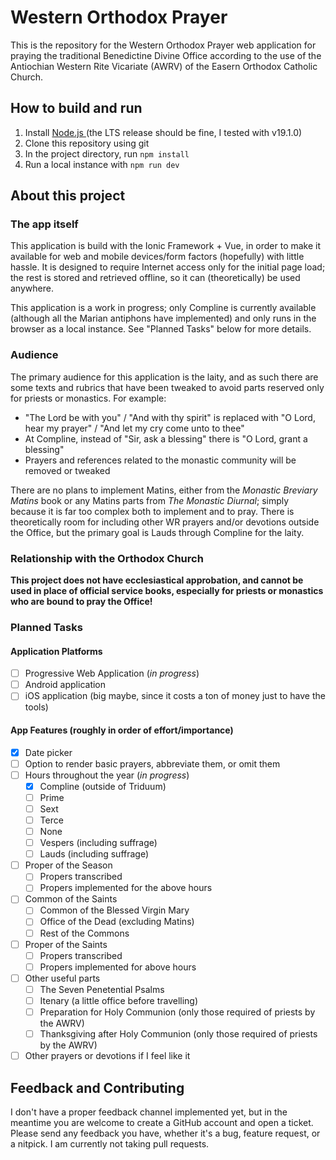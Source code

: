 # Western Orthodox Prayer
This is the repository for the Western Orthodox Prayer web application for praying the traditional Benedictine Divine 
Office according to the use of the Antiochian Western Rite Vicariate (AWRV) of the Easern Orthodox Catholic Church.

## How to build and run
1. Install [Node.js ](https://nodejs.org/en/download)(the LTS release should be fine, I tested with v19.1.0)
2. Clone this repository using git
3. In the project directory, run `npm install`
4. Run a local instance with `npm run dev`
## About this project

### The app itself
This application is build with the Ionic Framework + Vue, in order to make it available for web and mobile devices/form 
factors (hopefully) with little hassle. It is designed to require Internet access only for the initial page load; the 
rest is stored and retrieved offline, so it can (theoretically) be used anywhere.

This application is a work in progress; only Compline is currently available (although all the Marian antiphons have 
implemented) and only runs in the browser as a local instance. See "Planned Tasks" below for more details.

### Audience
The primary audience for this application is the laity, and as such there are some texts and rubrics that have been 
tweaked to avoid parts reserved only for priests or monastics. For example:
- "The Lord be with you" / "And with thy spirit" is replaced with "O Lord, hear my prayer" / "And let my cry come unto to thee"
- At Compline, instead of "Sir, ask a blessing" there is "O Lord, grant a blessing"
- Prayers and references related to the monastic community will be removed or tweaked

There are no plans to implement Matins, either from the *Monastic Breviary Matins* book or any Matins parts from *The 
Monastic Diurnal*; simply because it is far too complex both to implement and to pray. There is theoretically room for 
including other WR prayers and/or devotions outside the Office, but the primary goal is Lauds through Compline for the laity.

### Relationship with the Orthodox Church
**This project does not have ecclesiastical approbation, and cannot be used in place of official service books, 
especially for priests or monastics who are bound to pray the Office!**

### Planned Tasks

#### Application Platforms
- [ ] Progressive Web Application (*in progress*)
- [ ] Android application
- [ ] iOS application (big maybe, since it costs a ton of money just to have the tools)

#### App Features (roughly in order of effort/importance)
- [x] Date picker
- [ ] Option to render basic prayers, abbreviate them, or omit them
- [ ] Hours throughout the year (*in progress*)
  - [x] Compline (outside of Triduum)
  - [ ] Prime
  - [ ] Sext
  - [ ] Terce
  - [ ] None
  - [ ] Vespers (including suffrage)
  - [ ] Lauds (including suffrage)
- [ ] Proper of the Season 
  - [ ] Propers transcribed
  - [ ] Propers implemented for the above hours
- [ ] Common of the Saints
  - [ ] Common of the Blessed Virgin Mary
  - [ ] Office of the Dead (excluding Matins)
  - [ ] Rest of the Commons
- [ ] Proper of the Saints
  - [ ] Propers transcribed
  - [ ] Propers implemented for above hours
- [ ] Other useful parts
  - [ ] The Seven Penetential Psalms
  - [ ] Itenary (a little office before travelling)
  - [ ] Preparation for Holy Communion (only those required of priests by the AWRV)
  - [ ] Thanksgiving after Holy Communion (only those required of priests by the AWRV)
- [ ] Other prayers or devotions if I feel like it

## Feedback and Contributing
I don't have a proper feedback channel implemented yet, but in the meantime you are welcome to create a GitHub account 
and open a ticket. Please send any feedback you have, whether it's a bug, feature request, or a nitpick. I am currently 
not taking pull requests.